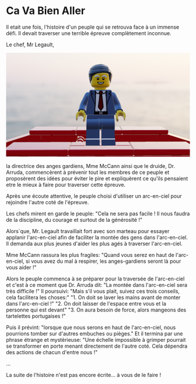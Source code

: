 # Ca Va Bien Aller

Il etait une fois, l'histoire d'un peuple qui se retrouva face à un immense défi. Il devait traverser une terrible épreuve complètement inconnue.

Le chef, Mr Legault,

![Mr Legault][]

[Mr Legault]: images/legault.png "Mr Legault"

la directrice des anges gardiens, Mme McCann ainsi que le druide, Dr. Arruda, commencèrent à prévenir tout les membres de ce peuple et proposèrent des idées pour éviter le pire et expliquèrent ce qu'ils pensaient etre le mieux à faire pour traverser cette épreuve.

Après une écoute attentive, le peuple choisi d'utiliser un arc-en-ciel pour rejoindre l'autre coté de l'épreuve.

Les chefs mirent en garde le peuple: "Cela ne sera pas facile ! Il nous faudra de la discipline, du courage et surtout de la générosité !"

Alors`que, Mr. Legault travaillait fort avec son marteau pour essayer applanir l'arc-en-ciel afin de faciliter la montée des gens dans l'arc-en-ciel. Il demanda aux plus jeunes d'aider les plus agés à traverser l'arc-en-ciel.

Mme McCann rassura les plus fragiles: "Quand vous serez en haut de l'arc-en-ciel, si vous avez du mal à respirer, les anges-gardiens seront là pour vous aider !"

Alors le peuple commenca à se préparer pour la traversée de l'arc-en-ciel et c'est à ce moment que Dr. Arruda dit:
"La montée dans l'arc-en-ciel sera très difficile !"
Il poursuivi: "Mais s'il vous plait, suivez ces trois conseils, cela facilitera les choses:"
"1. On doit se laver les mains avant de monter dans l'arc-en-ciel !"
"2. On doit laisser de l'espace entre vous et la personne qui est devant"
"3. On aura besoin de force, alors mangeons des tartelettes portugaises !"


Puis il prévint: "lorsque que nous serons en haut de l'arc-en-ciel, nous pourrions tomber sur d'autres embuches ou pièges."
Et il termina par une phrase étrange et mystèrieuse:
"Une échelle impossible à grimper pourrait se transformer en porte menant directement de l'autre coté. Cela dépendra des actions de chacun d'entre nous !"

...

La suite de l'histoire n'est pas encore écrite... à vous de le faire !

